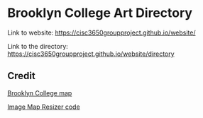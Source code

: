 # Brooklyn College Art Directory

Link to website:
https://cisc3650groupproject.github.io/website/

Link to the directory:
https://cisc3650groupproject.github.io/website/directory

## Credit
[Brooklyn College map](https://www.brooklyn.cuny.edu/web/about/history/masterplan.php)

[Image Map Resizer code](https://github.com/davidjbradshaw/image-map-resizer)
